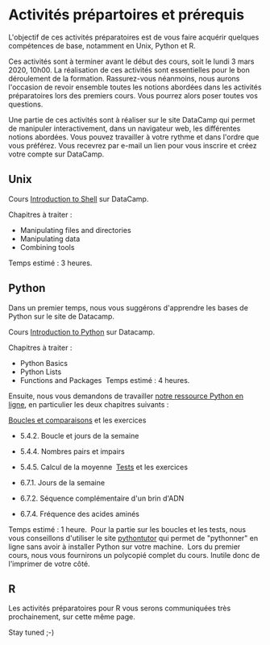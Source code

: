 # Activités prépartoires et prérequis

L'objectif de ces activités préparatoires est de vous faire acquérir quelques compétences de base, notamment en Unix, Python et R. 

Ces activités sont à terminer avant le début des cours, soit le lundi 3 mars 2020, 10h00. La réalisation de ces activités sont essentielles pour le bon déroulement de la formation. Rassurez-vous néanmoins, nous aurons l'occasion de revoir ensemble toutes les notions abordées dans les activités préparatoires lors des premiers cours. Vous pourrez alors poser toutes vos questions.

Une partie de ces activités sont à réaliser sur le site DataCamp qui permet de manipuler interactivement, dans un navigateur web, les différentes notions abordées. Vous pouvez travailler à votre rythme et dans l'ordre que vous préférez. Vous recevrez par e-mail un lien pour vous inscrire et créez votre compte sur DataCamp.


## Unix

Cours [Introduction to Shell](https://www.datacamp.com/courses/introduction-to-shell-for-data-science) sur DataCamp.

Chapitres à traiter :

- Manipulating files and directories
- Manipulating data 
- Combining tools

Temps estimé : 3 heures.


## Python

Dans un premier temps, nous vous suggérons d'apprendre les bases de Python sur le site de Datacamp.

Cours [Introduction to Python](https://www.datacamp.com/courses/intro-to-python-for-data-science) sur Datacamp.

Chapitres à traiter :
​
* Python Basics
* Python Lists
* Functions and Packages
​
Temps estimé : 4 heures.

Ensuite, nous vous demandons de travailler [notre ressource Python en ligne](https://python.sdv.univ-paris-diderot.fr/), en particulier les deux chapitres suivants :

[Boucles et comparaisons](https://python.sdv.univ-paris-diderot.fr/05_boucles_comparaisons/) et les exercices

* 5.4.2. Boucle et jours de la semaine
* 5.4.4. Nombres pairs et impairs
* 5.4.5. Calcul de la moyenne
​
[Tests](https://python.sdv.univ-paris-diderot.fr/06_tests/) et les exercices

* 6.7.1. Jours de la semaine
* 6.7.2. Séquence complémentaire d'un brin d'ADN
* 6.7.4. Fréquence des acides aminés

Temps estimé : 1 heure.
​
Pour la partie sur les boucles et les tests, nous vous conseillons d'utiliser le site [pythontutor](http://pythontutor.com/) qui permet de "pythonner" en ligne sans avoir à installer Python sur votre machine.
​
Lors du premier cours, nous vous fournirons un polycopié complet du cours. Inutile donc de l'imprimer de votre côté.
​

## R

Les activités préparatoires pour R vous serons communiquées très prochainement, sur cette même page.

Stay tuned  ;-) 
